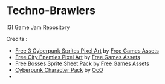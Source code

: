 # Techno-Brawlers
 IGI Game Jam Repository

Credits :
- [Free 3 Cyberpunk Sprites Pixel Art](https://free-game-assets.itch.io/free-3-cyberpunk-sprites-pixel-art) by [Free Games Assets](https://free-game-assets.itch.io/)
- [Free City Enemies Pixel Art](https://free-game-assets.itch.io/free-city-enemies-pixel-art-sprite-sheets) by [Free Games Assets](https://free-game-assets.itch.io/)
- [Free Bosses Sprite Sheet Pack](https://free-game-assets.itch.io/free-bosses-pixel-art-sprite-sheet-pack) by [Free Games Assets](https://free-game-assets.itch.io/)
- [Cyberpunk Character Pack](https://oco.itch.io/cyberpunk-character-pack) by [OcO](https://oco.itch.io/)
- 
